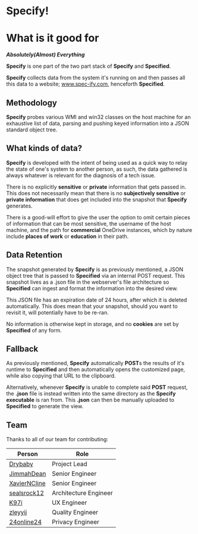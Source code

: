 # Specify!


# What is it good for

***Absolutely(Almost) Everything***

**Specify** is one part of the two part stack of **Specify** and **Specified**.

**Specify** collects data from the system it's running on and then passes all this data to a website;
www.spec-ify.com, henceforth **Specified**.


## Methodology

**Specify** probes various WMI and win32 classes on the host machine for an exhaustive list of data, parsing and pushing keyed information into a JSON standard object tree.


## What kinds of data?

**Specify** is developed with the intent of being used as a quick way to relay the state of one's system to another person, as such, the data gathered is always whatever is relevant for the diagnosis of a tech issue.

There is no explicitly **sensitive** or **private** information that gets passed in.
This does not necessarily mean that there is no **subjectively sensitive** or **private information** that does get included into the snapshot that **Specify** generates.

There is a good-will effort to give the user the option to omit certain pieces of information that can be most sensitive, the username of the host machine, and the path for **commercial** OneDrive instances, which by nature include **places of work** or **education** in their path.

## Data Retention

The snapshot generated by **Specify** is as previously mentioned, a JSON object tree that is passed to **Specified** via an internal POST request. 
This snapshot lives as a .json file in the webserver's file architecture so **Specified** can ingest and format the information into the desired view.

This JSON file has an expiration date of 24 hours, after which it is deleted automatically.
This does mean that your snapshot, should you want to revisit it, will potentially have to be re-ran.

No information is otherwise kept in storage, and no **cookies** are set by **Specified** of any form.


## Fallback

As previously mentioned, **Specify** automatically **POST**s the results of it's runtime to **Specified** and then automatically opens the customized page, while also copying that URL to the clipboard.

Alternatively, whenever **Specify** is unable to complete said **POST** request, the **.json** file is instead written into the same directory as the **Specify** **executable** is ran from.
This **.json** can then be manually uploaded to **Specified** to generate the view.

## Team
Thanks to all of our team for contributing:

| Person                                          | Role                  |
| ----------------------------------------------- | --------------------- |
| [Drybaby](https://github.com/Drybaby)           | Project Lead          |
| [JimmahDean](https://github.com/JimmahDean)     | Senior Engineer       |
| [XavierNCline](https://github.com/XavierNCline) | Senior Engineer       |
| [sealsrock12](https://github.com/sealsrock12)   | Architecture Engineer |
| [K97i](https://github.com/K97i)                 | UX Engineer           |
| [zleyyij](https://github.com/zleyyij)           | Quality Engineer      |
| [24online24](https://github.com/24online24)     | Privacy Engineer      |
